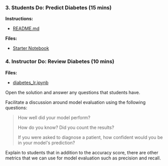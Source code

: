 ### 3. Students Do: Predict Diabetes (15 mins)

**Instructions:**

* [README.md](Activities/02-Stu_Diabetes/README.md)

**Files:**

* [Starter Notebook](Activities/02-Stu_Diabetes/Unsolved/diabetes_lr.ipynb)

### 4. Instructor Do: Review Diabetes (10 mins)

**Files:**

* [diabetes_lr.ipynb](Activities/02-Stu_Diabetes/Solved/diabetes_lr.ipynb)

Open the solution and answer any questions that students have.

Facilitate a discussion around model evaluation using the following questions:

> How well did your model perform?
>
> How do you know? Did you count the results?
>
> If you were asked to diagnose a patient, how confident would you be in your model's prediction?

Explain to students that in addition to the accuracy score, there are other metrics that we can use for model evaluation such as precision and recall.
